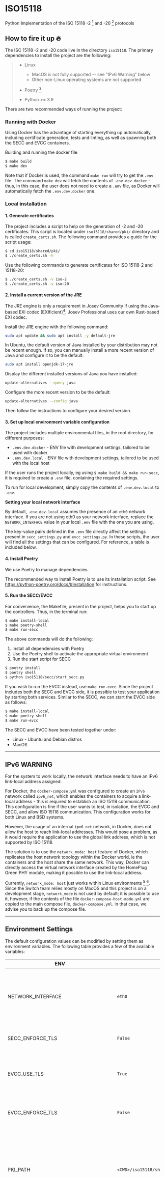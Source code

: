 # ISO15118

Python Implementation of the ISO 15118 -2 [^1] and -20 [^2] protocols

## How to fire it up :fire:

The ISO 15118 -2 and -20 code live in the directory `iso15118`.
The primary dependencies to install the project are the following:

> - Linux
>
>    * MacOS is not fully supported -- see "IPv6 Warning" below
>    * Other non-Linux operating systems are not supported
>
> - Poetry [^3]
> - Python >= 3.9

There are two recommended ways of running the project:

### Running with Docker
Using Docker has the advantage of starting everything up automatically,
including certificate generation, tests and linting, as well as spawning
both the SECC and EVCC containers.

Building and running the docker file:

   ```bash
   $ make build
   $ make dev
   ```

Note that if Docker is used, the command `make run` will try to get the `.env` file.
The command `make dev` will fetch the contents of `.env.dev.docker` - thus,
in this case, the user does not need to create a `.env` file, as Docker will
automatically fetch the `.env.dev.docker` one.

### Local installation

#### 1. Generate certificates
The project includes a script to help on the generation of -2 and -20 certificates.
This script is located under `iso15118/shared/pki/` directory and is called `create_certs.sh`.
The following command provides a guide for the script usage:

```bash
$ cd iso15118/shared/pki/
$ ./create_certs.sh -h
```

Use the following commands to generate certificates for ISO 15118-2 and 15118-20:
```bash
$ ./create_certs.sh -v iso-2
$ ./create_certs.sh -v iso-20
```

#### 2. Install a current version of the JRE

The JRE engine is only a requirement in Josev Community if using the Java-based
EXI codec (EXIficient)[^4]. Josev Professional uses our own Rust-based EXI codec.

Install the JRE engine with the following command:

```bash
sudo apt update && sudo apt install -y default-jre
```

In Ubuntu, the default version of Java installed by your distribution may not be recent enough.
If so, you can manually install a more recent version of Java and configure it to
be the default:

```bash
sudo apt install openjdk-17-jre
```

Display the different installed versions of Java you have installed:
```bash
update-alternatives --query java
```

Configure the more recent version to be the default:
```bash
update-alternatives --config java
```

Then follow the instructions to configure your desired version.

#### 3. Set up local environment variable configuration

The project includes multiple environmental files, in the root directory, for
different purposes:

- `.env.dev.docker` - ENV file with development settings, tailored to be used with docker
- `.env.dev.local` - ENV file with development settings, tailored to be used with
  the local host

If the user runs the project locally, eg using `$ make build && make run-secc`,
it is required to create a `.env` file, containing the required settings.

To run for local development, simply copy the contents of `.env.dev.local` to `.env`.

**Setting your local network interface**

By default, `.env.dev.local` assumes the presence of an `eth0` network interface.
If you are not using eth0 as your network interface, replace the `NETWORK_INTERFACE` value
in your local `.env` file with the one you are using.

The key-value pairs defined in the `.env` file directly affect the settings
present in `secc_settings.py` and `evcc_settings.py`. In these scripts, the
user will find all the settings that can be configured. For reference,
a table is included below.

#### 4. Install Poetry

We use Poetry to manage dependencies.

The recommended way to install Poetry is to use its installation script.
See https://python-poetry.org/docs/#installation for instructions.

#### 5. Run the SECC/EVCC
For convenience, the Makefile, present in the project, helps you to start up the controllers. Thus, in the terminal run:

```bash
$ make install-local
$ make poetry-shell
$ make run-secc
```

The above commands will do the following:
1. Install all dependencies with Poetry
2. Use the Poetry shell to activate the appropriate virtual environment
3. Run the start script for SECC

```bash
$ poetry install
$ poetry shell
$ python iso15118/secc/start_secc.py
```

If you wish to run the EVCC instead, use `make run-evcc`. Since the project includes
both the SECC and EVCC side, it is possible to test your application by starting both services.
Similar to the SECC, we can start the EVCC side as follows:

```bash
$ make install-local
$ make poetry-shell
$ make run-evcc
```

The SECC and EVCC have been tested together under:
- Linux - Ubuntu and Debian distros
- MacOS

---

## IPv6 WARNING

For the system to work locally, the network interface needs to have
an IPv6 link-local address assigned.

For Docker, the `docker-compose.yml` was configured to create an `IPv6` network
called `ipv6_net`, which enables the containers to acquire a link-local address - this is required to establish an
ISO 15118 communication. This configuration is fine if the user wants to test, in isolation, the EVCC and SECC, and
allow ISO 15118 communication. This configuration works for both Linux and BSD systems.

However, the usage of an internal `ipv6_net` network, in Docker, does not allow the
host to reach link-local addresses. This would pose a problem, as it would require
the application to use the global link address, which is not supported by ISO 15118.

The solution is to use the `network_mode: host` feature of Docker, which replicates
the host network topology within the Docker world, ie the containers and the
host share the same network. This way, Docker can directly access the virtual
network interface created by the HomePlug Green PHY module, making it possible
to use the link-local address.

Currently, `network_mode: host` just works within Linux environments [^5] [^6].
Since the Switch team relies mostly on MacOS and this project is on a development stage,
`network_mode` is not used by default; it is possible to use it, however, if the contents of the
file `docker-compose-host-mode.yml` are copied to the main compose file, `docker-compose.yml`.
In that case, we advise you to back up the compose file.

---

## Environment Settings

The default configuration values can be modified by setting them as environment variables.
The following table provides a few of the available variables:

| ENV                                 | Default Value                                                | Description                                                                                                                                           |
|-------------------------------------|--------------------------------------------------------------|-------------------------------------------------------------------------------------------------------------------------------------------------------|
| NETWORK_INTERFACE                   | `eth0`                                                       | HomePlug Green PHY Network Interface from which the high-level communication (HLC) will be established                                                |
| SECC_ENFORCE_TLS                    | `False`                                                      | Whether or not the SECC will enforce a TLS connection                                                                                                 |
| EVCC_USE_TLS                        | `True`                                                       | Whether or not the EVCC signals the preference to communicate with a TLS connection                                                                   |
| EVCC_ENFORCE_TLS                    | `False`                                                      | Whether or not the EVCC will only accept TLS connections                                                                                              |
| PKI_PATH                            | `<CWD>/iso15118/shared/pki/`                                 | Path for the location of the PKI where the certificates are located. By default, the system will look for the PKI directory under the current working directory |
| CERTS_GENERAL_PRIVATE_KEY_PASS_PATH | `None`                                                       | Path for the location of the text file containing the password to read all the private key files.                                                     |
| LOG_LEVEL                           | `INFO`                                                       | Level of the Python log service                                                                                                                       |
| MESSAGE_LOG_JSON                    | `True`                                                       | Whether or not to log the EXI JSON messages (only works if log level is set to DEBUG)                                                                 |
| MESSAGE_LOG_EXI                     | `False`                                                      | Whether or not to log the EXI Bytestream messages (only works if log level is set to DEBUG)                                                           |
| PROTOCOLS                           | `DIN_SPEC_70121,ISO_15118_2,ISO_15118_20_AC,ISO_15118_20_DC` | Enabled communication protocols on SECC.  NOTE: ISO 15118 DC support is still under development                                                       |
| AUTH_MODES                          | `EIM,PNC`                                                    | Selected authentication modes for SECC                                                                                                                |
| USE_CPO_CERT_INSTALL_SERVICE        | `False`                                                      | Indicates if backend integration is available to fetch certificates                                                                                   |


## License

Copyright [2022] [Switch]

Licensed under the Apache License, Version 2.0 (the "License");
you may not use this file except in compliance with the License.
You may obtain a copy of the License at

    http://www.apache.org/licenses/LICENSE-2.0

Unless required by applicable law or agreed to in writing, software
distributed under the License is distributed on an "AS IS" BASIS,
WITHOUT WARRANTIES OR CONDITIONS OF ANY KIND, either express or implied.
See the License for the specific language governing permissions and
limitations under the License.

[^1]: https://www.iso.org/standard/55366.html
[^2]: https://www.switch-ev.com/news-and-events/new-features-and-timeline-for-iso15118-20
[^3]: https://python-poetry.org/docs/#installation
[^4]: https://exificient.github.io/
[^5]: https://docs.docker.com/network/host/
[^6]: https://docs.docker.com/desktop/mac/networking/
